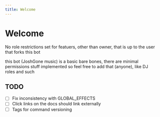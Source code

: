 ```yaml
---
title: Welcome
---
```


# Welcome

No role restrictions set for featuers, other than owner, that is up to the user that forks this bot

this bot (JoshGone music) is a basic bare bones, there are minimal permissions stuff implemented so feel free to add that (anyone), like DJ roles and such

## TODO

- [ ] Fix inconsistency with GLOBAL_EFFECTS
- [ ] Click links on the docs should link externally
- [ ] Tags for command versioning
